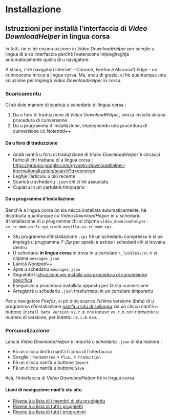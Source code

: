 # Installazione

## Istruzzioni per installà l’interfaccia di _Video DownloadHelper_ in lingua corsa

In fatti, ùn ci hè nisuna ozzione in _Video DownloadHelper_ per sceglie a lingua di a so interfaccia perchè l’estensione impiegheghja autumaticamente quella di u navigatore.  

À st’ora, i trè navigatori Internet - Chrome, Firefox è Microsoft Edge - ùn cunnoscenu micca a lingua corsa. Ma, ancu di grazia, ci hè quantunque una soluzione per impiegà _Video DownloadHelper_ in corsu.

### Scaricamentu

Ci sò duie manere di scaricà u schedariu di lingua corsa :
1. Da u foru di traduzzione di _Video DownloadHelper_, senza installà alcuna prucedura di cunversione
2. Da u prugramma d’installazione, impieghendu una prucedura di cunversione cù _Notepad++_  

#### Da u foru di traduzzione

- Andà nant’à u foru di traduzzione di _Video DownloadHelper_ è circacci l’articuli chì trattanu di a lingua corsa :  
https://groups.google.com/g/video-downloadhelper-internationalization/search?q=corsican
- Leghje l’articulu u più recente
- Scaricà u schedariu `.json` chì ci hè assuciatu
- Cupiallu in un cartulare timpurariu

#### Da u prugramma d’installazione

Bench’è a lingua corsa ùn sia micca installata autumaticamente, hè distribuita quantunque cù _Video DownloadHelper_ in u schedariu d’installazione di u prugramma chì si chjama `video_downloadhelper-vv.rr.mmm-an+fx.xpi` o `vdh-mozilla-vv.rr.mmm.xpi`.
  
- Stu prugramma d’installazione `.xpi` hè un schedariu cumpressu è si pò impiegà u prugramma _7-Zip_ per aprelu è estrae i schedarii chì si trovanu dentru
- U schedariu __in lingua corsa__ si trova in u cartulare `\_locales\co\` è si chjama `messages.json`
- Lancià _Notepad++_
- Apre u schedariu `messages.json`
- Seguitate l’[istruzzioni per installà una prucedura di cunversione specifica](Cunversione.md)
- Eseguisce a prucedura installata appostu per fà sta cunversione
- Arregistrà u schedariu `.json` trasfurmatu in un cartulare timpurariu
  
Per u navigatore _Firefox_, si pò dinù scaricà l’ultima versione (beta) di u prugramma d’installazione [nant’à u situ di sviluppu](https://www.downloadhelper.net/firefox/betas) via un cliccu nant’à u buttone `Install beta version vv.r.m.nnn` induve `vv.r.m.nnn` riprisente u numeru di versione, per indettu : `8.1.0.0a4`.

### Persunalizazione

Lancià _Video DownloadHelper_ è impurtà u schedariu `.json` di sta manera :
- Fà un cliccu dirittu nant’à l’icona di l’interfaccia
- Sceglie : `Paramètres` > `Plus…` > `Traduction`
- Fà un cliccu nant’à u buttone `Import`
- Fà un cliccu nant’à u buttone `Save`

Avà, l’interfaccia di _Video DownloadHelper_ hè in lingua corsa.

#### Liami di navigazione nant’à stu situ
- [Rivene à a lista di i membri di stu prughjettu](./)
- [Rivene à a lista di tutti i prughjetti](../)
- [Rivene à a lista di tutti i prugrammi](../../../../#readme)
